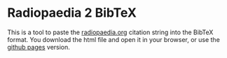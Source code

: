 # Radiopaedia 2 BibTeX 

This is a tool to paste the [radiopaedia.org](https://radiopaedia.org/) citation string into the BibTeX format.
You download the html file and open it in your browser, or use the [github pages](https://florentinbieder.github.io/Radiopaedia2BibTeX/) version.

